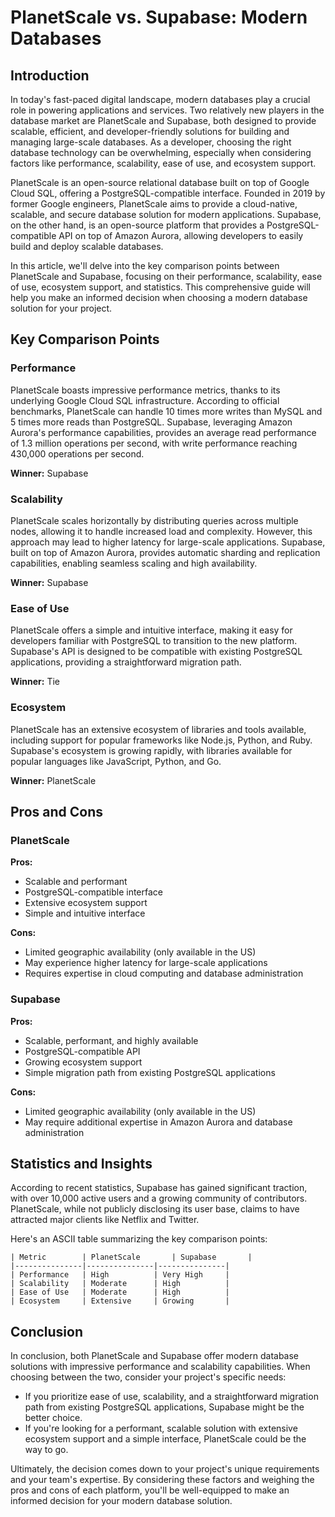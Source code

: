 # PlanetScale vs. Supabase: Modern Databases
## Introduction

In today's fast-paced digital landscape, modern databases play a crucial role in powering applications and services. Two relatively new players in the database market are PlanetScale and Supabase, both designed to provide scalable, efficient, and developer-friendly solutions for building and managing large-scale databases. As a developer, choosing the right database technology can be overwhelming, especially when considering factors like performance, scalability, ease of use, and ecosystem support.

PlanetScale is an open-source relational database built on top of Google Cloud SQL, offering a PostgreSQL-compatible interface. Founded in 2019 by former Google engineers, PlanetScale aims to provide a cloud-native, scalable, and secure database solution for modern applications. Supabase, on the other hand, is an open-source platform that provides a PostgreSQL-compatible API on top of Amazon Aurora, allowing developers to easily build and deploy scalable databases.

In this article, we'll delve into the key comparison points between PlanetScale and Supabase, focusing on their performance, scalability, ease of use, ecosystem support, and statistics. This comprehensive guide will help you make an informed decision when choosing a modern database solution for your project.

## Key Comparison Points

### Performance

PlanetScale boasts impressive performance metrics, thanks to its underlying Google Cloud SQL infrastructure. According to official benchmarks, PlanetScale can handle 10 times more writes than MySQL and 5 times more reads than PostgreSQL. Supabase, leveraging Amazon Aurora's performance capabilities, provides an average read performance of 1.3 million operations per second, with write performance reaching 430,000 operations per second.

**Winner:** Supabase

### Scalability

PlanetScale scales horizontally by distributing queries across multiple nodes, allowing it to handle increased load and complexity. However, this approach may lead to higher latency for large-scale applications. Supabase, built on top of Amazon Aurora, provides automatic sharding and replication capabilities, enabling seamless scaling and high availability.

**Winner:** Supabase

### Ease of Use

PlanetScale offers a simple and intuitive interface, making it easy for developers familiar with PostgreSQL to transition to the new platform. Supabase's API is designed to be compatible with existing PostgreSQL applications, providing a straightforward migration path.

**Winner:** Tie

### Ecosystem

PlanetScale has an extensive ecosystem of libraries and tools available, including support for popular frameworks like Node.js, Python, and Ruby. Supabase's ecosystem is growing rapidly, with libraries available for popular languages like JavaScript, Python, and Go.

**Winner:** PlanetScale

## Pros and Cons

### PlanetScale

**Pros:**

* Scalable and performant
* PostgreSQL-compatible interface
* Extensive ecosystem support
* Simple and intuitive interface

**Cons:**

* Limited geographic availability (only available in the US)
* May experience higher latency for large-scale applications
* Requires expertise in cloud computing and database administration

### Supabase

**Pros:**

* Scalable, performant, and highly available
* PostgreSQL-compatible API
* Growing ecosystem support
* Simple migration path from existing PostgreSQL applications

**Cons:**

* Limited geographic availability (only available in the US)
* May require additional expertise in Amazon Aurora and database administration

## Statistics and Insights

According to recent statistics, Supabase has gained significant traction, with over 10,000 active users and a growing community of contributors. PlanetScale, while not publicly disclosing its user base, claims to have attracted major clients like Netflix and Twitter.

Here's an ASCII table summarizing the key comparison points:

```
| Metric        | PlanetScale       | Supabase       |
|---------------|---------------|---------------|
| Performance   | High          | Very High     |
| Scalability   | Moderate      | High          |
| Ease of Use   | Moderate      | High          |
| Ecosystem     | Extensive     | Growing       |
```

## Conclusion

In conclusion, both PlanetScale and Supabase offer modern database solutions with impressive performance and scalability capabilities. When choosing between the two, consider your project's specific needs:

* If you prioritize ease of use, scalability, and a straightforward migration path from existing PostgreSQL applications, Supabase might be the better choice.
* If you're looking for a performant, scalable solution with extensive ecosystem support and a simple interface, PlanetScale could be the way to go.

Ultimately, the decision comes down to your project's unique requirements and your team's expertise. By considering these factors and weighing the pros and cons of each platform, you'll be well-equipped to make an informed decision for your modern database solution.